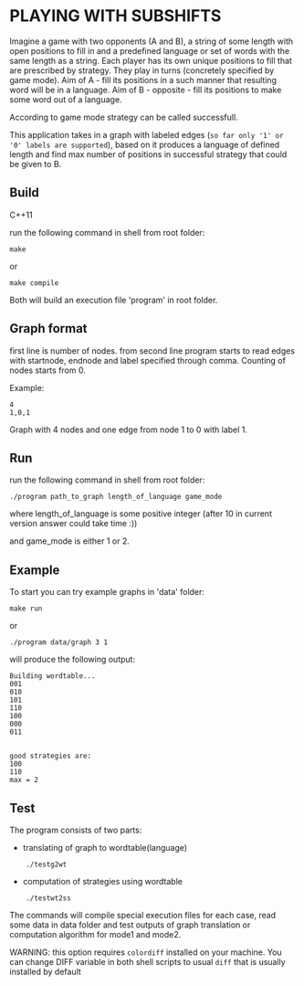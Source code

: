 PLAYING WITH SUBSHIFTS
==================

Imagine a game with two opponents (A and B), a string of some length with open positions to fill in
and a predefined language or set of words with the same length as a string.
Each player has its own unique positions to fill that are prescribed by strategy.
They play in turns (concretely specified by game mode).
Aim of A - fill its positions in a such manner that resulting word will be in a language.
Aim of B - opposite - fill its positions to make some word out of a language.

According to game mode strategy can be called successfull.

This application takes in a graph with labeled edges (`so far only '1' or '0' labels are supported`),
based on it produces a language of defined length
and find max number of positions in successful strategy that could be given to B.

## Build

C++11

run the following command in shell from root folder:

`make`

or 

`make compile`

Both will build an execution file 'program' in root folder.

## Graph format

first line is number of nodes.
from second line program starts to read edges with startnode, endnode and label 
specified through comma. Counting of nodes starts from 0.

Example:
```
4 
1,0,1
```
Graph with 4 nodes and one edge from node 1 to 0 with label 1.

## Run

run the following command in shell from root folder:

`./program path_to_graph length_of_language game_mode`

where length_of_language is some positive integer 
(after 10 in current version answer could take time :)) 

and game_mode is either 1 or 2.

## Example

To start you can try example graphs in 'data' folder:

`make run`

or

`./program data/graph 3 1`

will produce the following output:
```
Building wordtable...
001
010
101
110
100
000
011


good strategies are:
100
110
max = 2
```

## Test
The program consists of two parts: 
 * translating of graph to wordtable(language) 
```
    ./testg2wt
```
 * computation of strategies using wordtable
```
    ./testwt2ss
```

The commands will compile special execution files for each case,
read some data in data folder and test outputs of graph translation or
computation algorithm for mode1 and mode2.

WARNING: this option requires `colordiff` installed on your machine. 
You can change DIFF variable in both shell scripts to usual `diff` that 
is usually installed by default